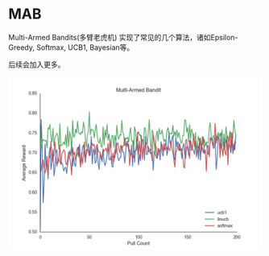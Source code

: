 # MAB
Multi-Armed Bandits(多臂老虎机) 
实现了常见的几个算法，诸如Epsilon-Greedy, Softmax, UCB1, Bayesian等。

后续会加入更多。

![example](examples/example.png)
